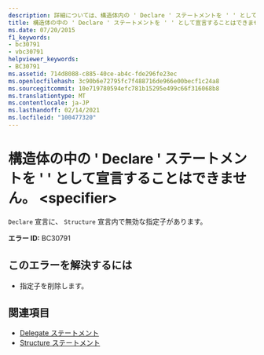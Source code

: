 ```yaml
---
description: 詳細については、構造体内の ' Declare ' ステートメントを ' ' として宣言することはできません。 <specifier>
title: 構造体の中の ' Declare ' ステートメントを ' ' として宣言することはできません。 <specifier>
ms.date: 07/20/2015
f1_keywords:
- bc30791
- vbc30791
helpviewer_keywords:
- BC30791
ms.assetid: 714d8088-c885-40ce-ab4c-fde296fe23ec
ms.openlocfilehash: 3c90b6e72795fc7f488716de966e00becf1c24a8
ms.sourcegitcommit: 10e719780594efc781b15295e499c66f316068b8
ms.translationtype: MT
ms.contentlocale: ja-JP
ms.lasthandoff: 02/14/2021
ms.locfileid: "100477320"
---
```

# <a name="declare-statements-in-a-structure-cannot-be-declared-specifier"></a>構造体の中の ' Declare ' ステートメントを ' ' として宣言することはできません。 \<specifier>

`Declare` 宣言に、 `Structure` 宣言内で無効な指定子があります。  
  
 **エラー ID:** BC30791  
  
## <a name="to-correct-this-error"></a>このエラーを解決するには  
  
- 指定子を削除します。  
  
## <a name="see-also"></a>関連項目

- [Delegate ステートメント](../language-reference/statements/delegate-statement.md)
- [Structure ステートメント](../language-reference/statements/structure-statement.md)
